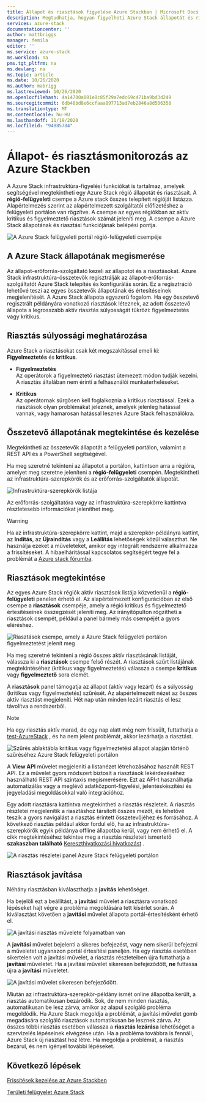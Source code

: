 ```yaml
---
title: Állapot és riasztások figyelése Azure Stackban | Microsoft Docs
description: Megtudhatja, hogyan figyelheti Azure Stack állapotát és riasztásait.
services: azure-stack
documentationcenter: ''
author: mattbriggs
manager: femila
editor: ''
ms.service: azure-stack
ms.workload: na
pms.tgt_pltfrm: na
ms.devlang: na
ms.topic: article
ms.date: 10/26/2020
ms.author: mabrigg
ms.lastreviewed: 10/26/2020
ms.openlocfilehash: 4a14700a081e8c85f29a7edc69c471ba9bd3d249
ms.sourcegitcommit: 6db48bd8e6ccfaaa897713ad7eb2846a8d506358
ms.translationtype: MT
ms.contentlocale: hu-HU
ms.lasthandoff: 11/19/2020
ms.locfileid: "94885784"
---
```

# <a name="monitor-health-and-alerts-in-azure-stack"></a>Állapot- és riasztásmonitorozás az Azure Stackben

A Azure Stack infrastruktúra-figyelési funkciókat is tartalmaz, amelyek segítségével megtekintheti egy Azure Stack régió állapotát és riasztásait. A **régió-felügyeleti** csempe a Azure stack összes telepített régióját listázza. Alapértelmezés szerint az alapértelmezett szolgáltatói előfizetéshez a felügyeleti portálon van rögzítve. A csempe az egyes régiókban az aktív kritikus és figyelmeztető riasztások számát jeleníti meg. A csempe a Azure Stack állapotának és riasztási funkciójának belépési pontja.

![A Azure Stack felügyeleti portál régió-felügyeleti csempéje](media/azure-stack-monitor-health/region-management.png)

## <a name="understand-health-in-azure-stack"></a>A Azure Stack állapotának megismerése

Az állapot-erőforrás-szolgáltató kezeli az állapotot és a riasztásokat. Azure Stack infrastruktúra-összetevők regisztrálják az állapot-erőforrás-szolgáltatót Azure Stack telepítés és konfigurálás során. Ez a regisztráció lehetővé teszi az egyes összetevők állapotának és értesítéseinek megjelenítését. A Azure Stack állapota egyszerű fogalom. Ha egy összetevő regisztrált példányára vonatkozó riasztások léteznek, az adott összetevő állapota a legrosszabb aktív riasztás súlyosságát tükrözi: figyelmeztetés vagy kritikus.

## <a name="alert-severity-definition"></a>Riasztás súlyossági meghatározása

Azure Stack a riasztásokat csak két megszakítással emeli ki: **Figyelmeztetés** és **kritikus**.

- **Figyelmeztetés**  
  Az operátorok a figyelmeztető riasztást ütemezett módon tudják kezelni. A riasztás általában nem érinti a felhasználói munkaterheléseket.

- **Kritikus**  
  Az operátornak sürgősen kell foglalkoznia a kritikus riasztással. Ezek a riasztások olyan problémákat jeleznek, amelyek jelenleg hatással vannak, vagy hamarosan hatással lesznek Azure Stack felhasználókra.


## <a name="view-and-manage-component-health-state"></a>Összetevő állapotának megtekintése és kezelése

Megtekintheti az összetevők állapotát a felügyeleti portálon, valamint a REST API és a PowerShell segítségével.

Ha meg szeretné tekinteni az állapotot a portálon, kattintson arra a régióra, amelyet meg szeretne jeleníteni a **régió-felügyeleti** csempén. Megtekintheti az infrastruktúra-szerepkörök és az erőforrás-szolgáltatók állapotát.

![Infrastruktúra-szerepkörök listája](media/azure-stack-monitor-health/roles.png)

Az erőforrás-szolgáltatóra vagy az infrastruktúra-szerepkörre kattintva részletesebb információkat jeleníthet meg.

> [!WARNING]  
> Ha az infrastruktúra-szerepkörre kattint, majd a szerepkör-példányra kattint, az **Indítás**, az **Újraindítás** vagy a **Leállítás** lehetőségek közül választhat. Ne használja ezeket a műveleteket, amikor egy integrált rendszerre alkalmazza a frissítéseket. <!-- TZLASDKFIXAlso, do **not** use these options in an Azure Stack Development Kit (ASDK) environment. These options are only designed for an integrated systems environment, where there's more than one role instance per infrastructure role. Restarting a role instance (especially AzS-Xrp01) in the ASDK causes system instability.--> A hibaelhárítással kapcsolatos segítségért tegye fel a problémát a [Azure stack fórumba](https://aka.ms/azurestackforum).
>

## <a name="view-alerts"></a>Riasztások megtekintése

Az egyes Azure Stack régiók aktív riasztások listája közvetlenül a **régió-felügyeleti** panelen érhető el. Az alapértelmezett konfigurációban az első csempe a **riasztások** csempéje, amely a régió kritikus és figyelmeztető értesítéseinek összegzését jeleníti meg. Az irányítópulton rögzítheti a riasztások csempét, például a panel bármely más csempéjét a gyors eléréshez.

![Riasztások csempe, amely a Azure Stack felügyeleti portálon figyelmeztetést jelenít meg](media/azure-stack-monitor-health/alerts.png)

 Ha meg szeretné tekinteni a régió összes aktív riasztásának listáját, válassza ki a **riasztások** csempe felső részét. A riasztások szűrt listájának megtekintéséhez (kritikus vagy figyelmeztetés) válassza a csempe **kritikus** vagy **figyelmeztető** sora elemét.

A **riasztások** panel támogatja az állapot (aktív vagy lezárt) és a súlyosság (kritikus vagy figyelmeztetés) szűrését. Az alapértelmezett nézet az összes aktív riasztást megjeleníti. Hét nap után minden lezárt riasztás el lesz távolítva a rendszerből.

>[!Note]
>Ha egy riasztás aktív marad, de egy nap alatt még nem frissült, futtathatja a [test-AzureStack](../../operator/azure-stack-diagnostic-test.md) , és ha nem jelent problémát, akkor lezárhatja a riasztást.

![Szűrés ablaktábla kritikus vagy figyelmeztetési állapot alapján történő szűréséhez Azure Stack felügyeleti portálon](media/azure-stack-monitor-health/alert-view.png)

A **View API** művelet megjeleníti a listanézet létrehozásához használt REST API. Ez a művelet gyors módszert biztosít a riasztások lekérdezéséhez használható REST API szintaxis megismerésére. Ezt az API-t használhatja automatizálás vagy a meglévő adatközpont-figyelési, jelentéskészítési és jegyeladási megoldásokkal való integrációhoz.

Egy adott riasztásra kattintva megtekintheti a riasztás részleteit. A riasztás részletei megjelenítik a riasztáshoz társított összes mezőt, és lehetővé teszik a gyors navigálást a riasztás érintett összetevőjéhez és forrásához. A következő riasztás például akkor fordul elő, ha az infrastruktúra-szerepkörök egyik példánya offline állapotba kerül, vagy nem érhető el. A cikk megtekintéséhez tekintse meg a riasztás részleteit ismertető **szakaszban található** [Kereszthivatkozási hivatkozást](aks-refer-table-tzl.md) .

![A riasztás részletei panel Azure Stack felügyeleti portálon](media/azure-stack-monitor-health/alert-detail.png)

## <a name="repair-alerts"></a>Riasztások javítása

Néhány riasztásban kiválaszthatja a **javítás** lehetőséget.

Ha bejelöli ezt a beállítást, a **javítási** művelet a riasztásra vonatkozó lépéseket hajt végre a probléma megoldására tett kísérlet során. A kiválasztást követően a **javítási** művelet állapota portál-értesítésként érhető el.

![A javítási riasztás művelete folyamatban van](media/azure-stack-monitor-health/repair-in-progress.png)

A **javítási** művelet bejelenti a sikeres befejezést, vagy nem sikerül befejezni a műveletet ugyanazon portál értesítési paneljén.  Ha egy riasztás esetében sikertelen volt a javítási művelet, a riasztás részleteiben újra futtathatja a **javítási** műveletet. Ha a javítási művelet sikeresen befejeződött, **ne** futtassa újra a **javítási** műveletet.

![A javítási művelet sikeresen befejeződött.](media/azure-stack-monitor-health/repair-completed.png)

Miután az infrastruktúra-szerepkör-példány ismét online állapotba került, a riasztás automatikusan bezáródik. Sok, de nem minden riasztás, automatikusan be lesz zárva, amikor az alapul szolgáló probléma megoldódik. Ha Azure Stack megoldja a problémát, a javítási művelet gomb megadására szolgáló riasztások automatikusan be lesznek zárva. Az összes többi riasztás esetében válassza a **riasztás lezárása** lehetőséget a szervizelés lépéseinek elvégzése után. Ha a probléma továbbra is fennáll, Azure Stack új riasztást hoz létre. Ha megoldja a problémát, a riasztás bezárul, és nem igényel további lépéseket.

## <a name="next-steps"></a>Következő lépések

[Frissítések kezelése az Azure Stackben](../../operator/azure-stack-updates.md)

[Területi felügyelet Azure Stack](../../operator/azure-stack-region-management.md)
